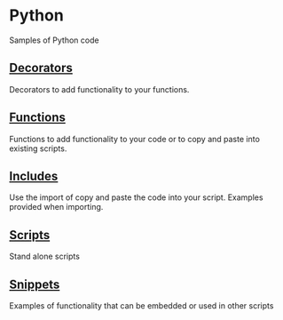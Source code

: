 # Python
Samples of Python code

## [Decorators](https://github.com/thedzy/Python/tree/master/Decorators)
Decorators to add functionality to your functions.

## [Functions](https://github.com/thedzy/Python/tree/master/Functions)
Functions to add functionality to your code or to copy and paste into existing scripts.

## [Includes](https://github.com/thedzy/Python/tree/master/Includes)
Use the import of copy and paste the code into your script.  Examples provided when importing.

## [Scripts](https://github.com/thedzy/Python/tree/master/Scripts)
Stand alone scripts

## [Snippets](https://github.com/thedzy/Python/tree/master/Snippets)
Examples of functionality that can be embedded or used in other scripts

